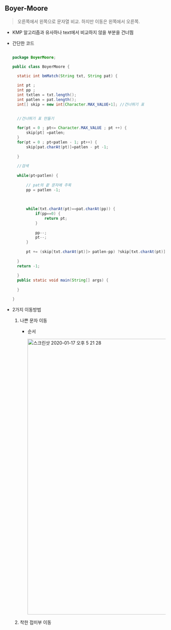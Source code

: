 ## Boyer-Moore

> 오른쪽에서 왼쪽으로 문자열 비교. 하지만 이동은 왼쪽에서 오른쪽.

- KMP 알고리즘과 유사하나 text에서 비교하지 않을 부분을 건너띔

- 간단한 코드

  ```java
  
  package BoyerMoore;
  
  public class BoyerMoore {
  
  	static int bmMatch(String txt, String pat) {
  	
  	int pt ;
  	int pp ;
  	int txtlen = txt.length();
  	int patlen = pat.length();
  	int[] skip = new int[Character.MAX_VALUE+1]; //건너뛰기 표
  
  	
  	//건너뛰기 표 만들기
  	
  	for(pt = 0 ; pt<= Character.MAX_VALUE ; pt ++) {
  		skip[pt] =patlen;
  	}
  	for(pt = 0 ; pt<patlen - 1; pt++) {
  		skip[pat.charAt(pt)]=patlen - pt -1;
  		
  	}
  	
  	//검색
  	
  	while(pt<patlen) {
  		
  		// pat의 끝 문자에 주목
  		pp = patlen -1;
  		
  		
  		
  		while(txt.charAt(pt)==pat.charAt(pp)) {
  			if(pp==0) {
  				return pt;
  			}
  			
  			pp--;
  			pt--;
  		}
  		
  		pt += (skip[txt.charAt(pt)]> patlen-pp) ?skip[txt.charAt(pt)] : patlen- pp;
  		
  	}
  	return -1;
  	
  	}
  	public static void main(String[] args) {
  		
  	}
  
  }
  ```

  

- 2가지 이동방법

  1. 나쁜 문자 이동

     - 순서 

       <img width="861" alt="스크린샷 2020-01-17 오후 5 21 28" src="https://user-images.githubusercontent.com/50945713/72595754-e1b19c80-394d-11ea-9b2f-4101e56f740b.png">

  2. 착한 접미부 이동